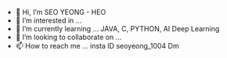 - 👋 Hi, I’m SEO YEONG - HEO
- 👀 I’m interested in ...
- 🌱 I’m currently learning ... JAVA, C, PYTHON, AI Deep Learning
- 💞️ I’m looking to collaborate on ...
- 📫 How to reach me ... insta ID seoyeong_1004 Dm

<!---
heoseoyeong/heoseoyeong is a ✨ special ✨ repository because its `README.md` (this file) appears on your GitHub profile.
You can click the Preview link to take a look at your changes.
--->
